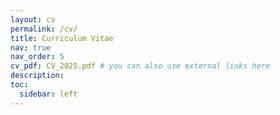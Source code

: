 ```yaml
---
layout: cv
permalink: /cv/
title: Curriculum Vitae
nav: true
nav_order: 5
cv_pdf: CV_2025.pdf # you can also use external links here
description: 
toc:
  sidebar: left
---
```

